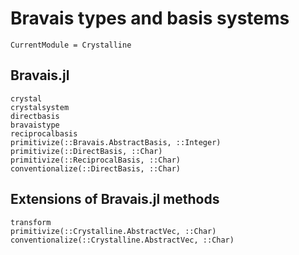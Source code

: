 # Bravais types and basis systems

```@meta
CurrentModule = Crystalline
```

## Bravais.jl

```@docs
crystal
crystalsystem
directbasis
bravaistype
reciprocalbasis
primitivize(::Bravais.AbstractBasis, ::Integer)
primitivize(::DirectBasis, ::Char)
primitivize(::ReciprocalBasis, ::Char)
conventionalize(::DirectBasis, ::Char)
```

## Extensions of Bravais.jl methods
```@docs
transform
primitivize(::Crystalline.AbstractVec, ::Char)
conventionalize(::Crystalline.AbstractVec, ::Char)
```